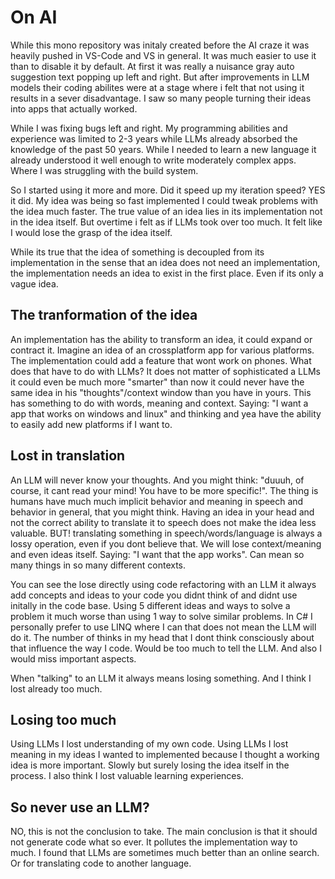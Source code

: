 # On AI

While this mono repository was initaly created before the AI craze it was heavily pushed in VS-Code and VS in general. It was much easier to use it than to disable it by default. At first it was really a nuisance gray auto suggestion text popping up left and right. But after improvements in LLM models their coding abilites were at a stage where i felt that not using it results in a sever disadvantage. I saw so many people turning their ideas into apps that actually worked.

While I was fixing bugs left and right. My programming abilities and experience was limited to 2-3 years while LLMs already absorbed the knowledge of the past 50 years. While I needed to learn a new language it already understood it well enough to write moderately complex apps. Where I was struggling with the build system.

So I started using it more and more. Did it speed up my iteration speed? YES it did. My idea was being so fast implemented I could tweak problems with the idea much faster. The true value of an idea lies in its implementation not in the idea itself. But overtime i felt as if LLMs took over too much. It felt like I would lose the grasp of the idea itself.

While its true that the idea of something is decoupled from its implementation in the sense that an idea does not need an implementation, the implementation needs an idea to exist in the first place. Even if its only a vague idea.

## The tranformation of the idea

An implementation has the ability to transform an idea, it could expand or contract it. Imagine an idea of an crossplatform app for various platforms. The implementation could add a feature that wont work on phones. What does that have to do with LLMs? It does not matter of sophisticated a LLMs it could even be much more "smarter" than now it could never have the same idea in his "thoughts"/context window than you have in yours. This has something to do with words, meaning and context. Saying: "I want a app that works on windows and linux" and thinking and yea have the ability to easily add new platforms if I want to.

## Lost in translation

An LLM will never know your thoughts. And you might think: "duuuh, of course, it cant read your mind! You have to be more specific!". The thing is humans have much much implicit behavior and meaning in speech and behavior in general, that you might think. Having an idea in your head and not the correct ability to translate it to speech does not make the idea less valuable. BUT! translating something in speech/words/language is always a lossy operation, even if you dont believe that. We will lose context/meaning and even ideas itself. Saying: "I want that the app works". Can mean so many things in so many different contexts.

You can see the lose directly using code refactoring with an LLM it always add concepts and ideas to your code you didnt think of and didnt use initally in the code base. Using 5 different ideas and ways to solve a problem it much worse than using 1 way to solve similar problems. In C# I personally prefer to use LINQ where I can that does not mean the LLM will do it. The number of thinks in my head that I dont think consciously about that influence the way I code. Would be too much to tell the LLM. And also I would miss important aspects.

When "talking" to an LLM it always means losing something. And I think I lost already too much.

## Losing too much

Using LLMs I lost understanding of my own code. Using LLMs I lost meaning in my ideas I wanted to implemented because I thought a working idea is more important. Slowly but surely losing the idea itself in the process.
I also think I lost valuable learning experiences.

## So never use an LLM?

NO, this is not the conclusion to take. The main conclusion is that it should not generate code what so ever. It pollutes the implementation way to much. I found that LLMs are sometimes much better than an online search. Or for translating code to another language.
